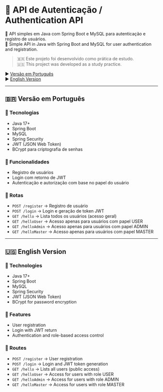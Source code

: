 
# 🔐 API de Autenticação / Authentication API

📌 API simples em Java com Spring Boot e MySQL para autenticação e registro de usuários.  
📌 Simple API in Java with Spring Boot and MySQL for user authentication and registration.

> 🇧🇷 Este projeto foi desenvolvido como prática de estudo.  
> 🇺🇸 This project was developed as a study practice.

▶️ [Versão em Português](#versão-em-português)  
▶️ [English Version](#english-version)

---

## 🇧🇷 Versão em Português

### 🔧 Tecnologias

- Java 17+
- Spring Boot
- MySQL
- Spring Security
- JWT (JSON Web Token)
- BCrypt para criptografia de senhas

### 🔐 Funcionalidades

- Registro de usuários
- Login com retorno de JWT
- Autenticação e autorização com base no papel do usuário

### 📁 Rotas

- `POST /register` → Registro de usuário
- `POST /login` → Login e geração de token JWT
- `GET /hello` → Lista todos os usuários (acesso geral)
- `GET /helloUser` → Acesso apenas para usuários com papel USER
- `GET /helloAdmin` → Acesso apenas para usuários com papel ADMIN
- `GET /helloMaster` → Acesso apenas para usuários com papel MASTER

---

## 🇺🇸 English Version

### 🔧 Technologies

- Java 17+
- Spring Boot
- MySQL
- Spring Security
- JWT (JSON Web Token)
- BCrypt for password encryption

### 🔐 Features

- User registration
- Login with JWT return
- Authentication and role-based access control

### 📁 Routes

- `POST /register` → User registration
- `POST /login` → Login and JWT token generation
- `GET /hello` → Lists all users (public access)
- `GET /helloUser` → Access for users with role USER
- `GET /helloAdmin` → Access for users with role ADMIN
- `GET /helloMaster` → Access for users with role MASTER
